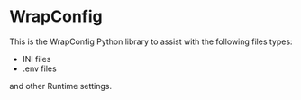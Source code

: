 # WrapConfig

This is the WrapConfig Python library to assist with the following files types:

- INI files
- .env files

and other Runtime settings.

